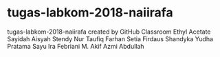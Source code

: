 # tugas-labkom-2018-naiirafa
tugas-labkom-2018-naiirafa created by GitHub Classroom
Ethyl Acetate
Sayidah Aisyah
Stendy Nur Taufiq
Farhan Setia Firdaus
Shandyka Yudha Pratama
Sayu Ira Febriani
M. Akif Azmi
Abdullah
